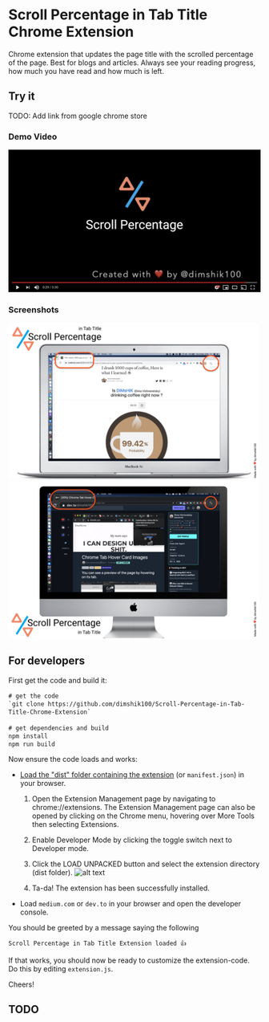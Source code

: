 
# Scroll Percentage in Tab Title Chrome Extension

Chrome extension that updates the page title with the scrolled percentage of the page. Best for blogs and articles. Always see your reading progress, how much you have read and how much is left.

## Try it
TODO: Add link from google chrome store

### Demo Video

<a href="https://www.youtube.com/watch?v=4x18QXkK5Ko"><img src="./assets/youtube screenshot.png" alt="Scroll Percentage in Tab Title Chrome Extension"/></a>

### Screenshots

<img src="./assets/screenshot 1.png" alt="Scroll Percentage in Tab Title Chrome Extension screenshot" width="500"/>
<img src="./assets/screenshot 2.png" alt="Scroll Percentage in Tab Title Chrome Extension screenshot" width="500"/>


## For developers

First get the code and build it:

```
# get the code
`git clone https://github.com/dimshik100/Scroll-Percentage-in-Tab-Title-Chrome-Extension`

# get dependencies and build
npm install
npm run build
```

Now ensure the code loads and works:

* [Load the "dist" folder containing the extension](https://developer.chrome.com/extensions/getstarted) (or `manifest.json`) in
your browser.

    1. Open the Extension Management page by navigating to chrome://extensions.
        The Extension Management page can also be opened by clicking on the Chrome menu, hovering over More Tools then selecting Extensions.
    2. Enable Developer Mode by clicking the toggle switch next to Developer mode.
    3. Click the LOAD UNPACKED button and select the extension directory (dist folder).
![alt text](https://developer.chrome.com/static/images/get_started/load_extension.png)

    4. Ta-da! The extension has been successfully installed.

* Load `medium.com` or `dev.to` in your browser and open the developer console.

You should be greeted by a message saying the following

```
Scroll Percentage in Tab Title Extension loaded 👍
```

If that works, you should now be ready to customize the
extension-code. Do this by editing `extension.js`.

Cheers!


## TODO

